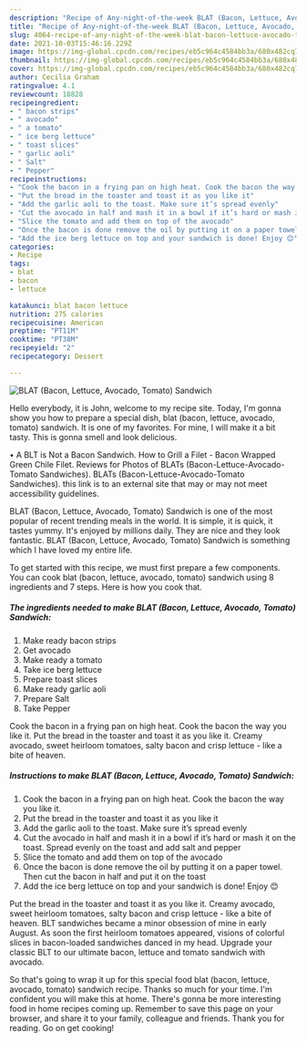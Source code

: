 ```yaml
---
description: "Recipe of Any-night-of-the-week BLAT (Bacon, Lettuce, Avocado, Tomato) Sandwich"
title: "Recipe of Any-night-of-the-week BLAT (Bacon, Lettuce, Avocado, Tomato) Sandwich"
slug: 4064-recipe-of-any-night-of-the-week-blat-bacon-lettuce-avocado-tomato-sandwich
date: 2021-10-03T15:46:16.229Z
image: https://img-global.cpcdn.com/recipes/eb5c964c4584bb3a/680x482cq70/blat-bacon-lettuce-avocado-tomato-sandwich-recipe-main-photo.jpg
thumbnail: https://img-global.cpcdn.com/recipes/eb5c964c4584bb3a/680x482cq70/blat-bacon-lettuce-avocado-tomato-sandwich-recipe-main-photo.jpg
cover: https://img-global.cpcdn.com/recipes/eb5c964c4584bb3a/680x482cq70/blat-bacon-lettuce-avocado-tomato-sandwich-recipe-main-photo.jpg
author: Cecilia Graham
ratingvalue: 4.1
reviewcount: 18828
recipeingredient:
- " bacon strips"
- " avocado"
- " a tomato"
- " ice berg lettuce"
- " toast slices"
- " garlic aoli"
- " Salt"
- " Pepper"
recipeinstructions:
- "Cook the bacon in a frying pan on high heat. Cook the bacon the way you like it."
- "Put the bread in the toaster and toast it as you like it"
- "Add the garlic aoli to the toast. Make sure it’s spread evenly"
- "Cut the avocado in half and mash it in a bowl if it’s hard or mash it on the toast. Spread evenly on the toast and add salt and pepper"
- "Slice the tomato and add them on top of the avocado"
- "Once the bacon is done remove the oil by putting it on a paper towel. Then cut the bacon in half and put it on the toast"
- "Add the ice berg lettuce on top and your sandwich is done! Enjoy 😊"
categories:
- Recipe
tags:
- blat
- bacon
- lettuce

katakunci: blat bacon lettuce 
nutrition: 275 calories
recipecuisine: American
preptime: "PT11M"
cooktime: "PT38M"
recipeyield: "2"
recipecategory: Dessert

---
```



![BLAT (Bacon, Lettuce, Avocado, Tomato) Sandwich](https://img-global.cpcdn.com/recipes/eb5c964c4584bb3a/680x482cq70/blat-bacon-lettuce-avocado-tomato-sandwich-recipe-main-photo.jpg)

Hello everybody, it is John, welcome to my recipe site. Today, I'm gonna show you how to prepare a special dish, blat (bacon, lettuce, avocado, tomato) sandwich. It is one of my favorites. For mine, I will make it a bit tasty. This is gonna smell and look delicious.

• A BLT is Not a Bacon Sandwich. How to Grill a Filet - Bacon Wrapped Green Chile Filet. Reviews for Photos of BLATs (Bacon-Lettuce-Avocado-Tomato Sandwiches). BLATs (Bacon-Lettuce-Avocado-Tomato Sandwiches). this link is to an external site that may or may not meet accessibility guidelines.

BLAT (Bacon, Lettuce, Avocado, Tomato) Sandwich is one of the most popular of recent trending meals in the world. It is simple, it is quick, it tastes yummy. It's enjoyed by millions daily. They are nice and they look fantastic. BLAT (Bacon, Lettuce, Avocado, Tomato) Sandwich is something which I have loved my entire life.


To get started with this recipe, we must first prepare a few components. You can cook blat (bacon, lettuce, avocado, tomato) sandwich using 8 ingredients and 7 steps. Here is how you cook that.

<!--inarticleads1-->

##### The ingredients needed to make BLAT (Bacon, Lettuce, Avocado, Tomato) Sandwich:

1. Make ready  bacon strips
1. Get  avocado
1. Make ready  a tomato
1. Take  ice berg lettuce
1. Prepare  toast slices
1. Make ready  garlic aoli
1. Prepare  Salt
1. Take  Pepper


Cook the bacon in a frying pan on high heat. Cook the bacon the way you like it. Put the bread in the toaster and toast it as you like it. Creamy avocado, sweet heirloom tomatoes, salty bacon and crisp lettuce - like a bite of heaven. 

<!--inarticleads2-->

##### Instructions to make BLAT (Bacon, Lettuce, Avocado, Tomato) Sandwich:

1. Cook the bacon in a frying pan on high heat. Cook the bacon the way you like it.
1. Put the bread in the toaster and toast it as you like it
1. Add the garlic aoli to the toast. Make sure it’s spread evenly
1. Cut the avocado in half and mash it in a bowl if it’s hard or mash it on the toast. Spread evenly on the toast and add salt and pepper
1. Slice the tomato and add them on top of the avocado
1. Once the bacon is done remove the oil by putting it on a paper towel. Then cut the bacon in half and put it on the toast
1. Add the ice berg lettuce on top and your sandwich is done! Enjoy 😊


Put the bread in the toaster and toast it as you like it. Creamy avocado, sweet heirloom tomatoes, salty bacon and crisp lettuce - like a bite of heaven. BLT sandwiches became a minor obsession of mine in early August. As soon the first heirloom tomatoes appeared, visions of colorful slices in bacon-loaded sandwiches danced in my head. Upgrade your classic BLT to our ultimate bacon, lettuce and tomato sandwich with avocado. 

So that's going to wrap it up for this special food blat (bacon, lettuce, avocado, tomato) sandwich recipe. Thanks so much for your time. I'm confident you will make this at home. There's gonna be more interesting food in home recipes coming up. Remember to save this page on your browser, and share it to your family, colleague and friends. Thank you for reading. Go on get cooking!
